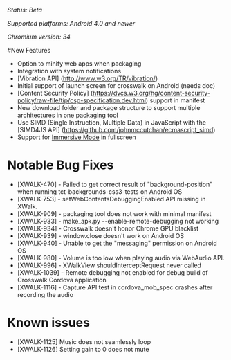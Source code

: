 *Status: Beta*

*Supported platforms: Android 4.0 and newer*

*Chromium version: 34*

#New Features

* Option to minify web apps when packaging
* Integration with system notifications
* [Vibration API] (http://www.w3.org/TR/vibration/)
* Initial support of launch screen for crosswalk on Android (needs doc)
* [Content Security Policy] (https://dvcs.w3.org/hg/content-security-policy/raw-file/tip/csp-specification.dev.html) support in manifest 
* New download folder and package structure to support multiple architectures in one packaging tool
* Use SIMD (Single Instruction, Multiple Data) in JavaScript with the [SIMD4JS API] (https://github.com/johnmccutchan/ecmascript_simd)
* Support for [Immersive Mode](https://developer.android.com/about/versions/kitkat.html#44-immersive) in fullscreen 

# Notable Bug Fixes

* [XWALK-470] - Failed to get correct result of "background-position" when running tct-backgrounds-css3-tests on Android OS
* [XWALK-753] - setWebContentsDebuggingEnabled API missing in XWalk.
* [XWALK-909] - packaging tool does not work with minimal manifest
* [XWALK-933] - make_apk.py --enable-remote-debugging not working
* [XWALK-934] - Crosswalk doesn't honor Chrome GPU blacklist 
* [XWALK-939] - window.close doesn't work on Android OS
* [XWALK-940] - Unable to get the "messaging" permission on Android OS
* [XWALK-980] - Volume is too low when playing audio via WebAudio API.
* [XWALK-996] - XWalkView shouldInterceptRequest never called
* [XWALK-1039] - Remote debugging not enabled for debug build of Crosswalk Cordova application
* [XWALK-1116] - Capture API test in cordova_mob_spec crashes after recording the audio

# Known issues

* [XWALK-1125] Music does not seamlessly loop
* [XWALK-1126] Setting gain to 0 does not mute
